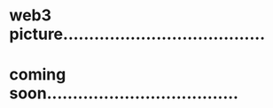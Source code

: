 # web3 picture.......................................
# coming soon.....................................
